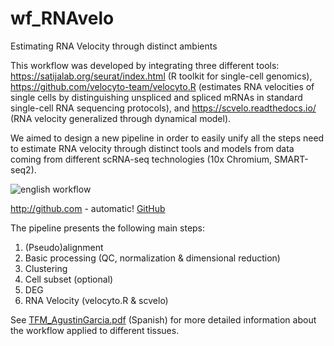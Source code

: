 # wf_RNAvelo
Estimating RNA Velocity through distinct ambients

This workflow was developed by integrating three different tools: https://satijalab.org/seurat/index.html (R toolkit for single-cell genomics), https://github.com/velocyto-team/velocyto.R (estimates RNA velocities of single cells by distinguishing unspliced and spliced mRNAs in standard single-cell RNA sequencing protocols), and https://scvelo.readthedocs.io/ (RNA velocity generalized through dynamical model). 

We aimed to design a new pipeline in order to easily unify all the steps need to estimate RNA velocity through distinct tools and models from data coming from different scRNA-seq technologies (10x Chromium, SMART-seq2).

![english workflow](https://user-images.githubusercontent.com/56934471/132841661-0c824acf-bdc1-45f4-a8c8-6b4e52c580ef.png)

http://github.com - automatic!
[GitHub](http://github.com)

The pipeline presents the following main steps:
1. (Pseudo)alignment
2. Basic processing (QC, normalization & dimensional reduction)
3. Clustering
4. Cell subset (optional)
4. DEG
5. RNA Velocity (velocyto.R & scvelo)

See [TFM_AgustinGarcia.pdf](https://github.com/dtin13/wf_RNAvelo/files/7143225/TFM_AgustinGarcia.pdf) (Spanish) for more detailed information about the workflow applied to different tissues.
